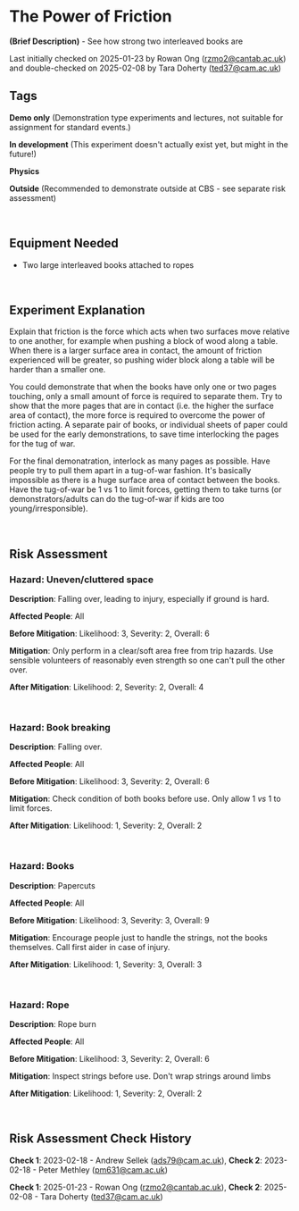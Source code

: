# The Power of Friction

**(Brief Description)** - See how strong two interleaved books are

Last initially checked on 2025-01-23 by Rowan Ong (rzmo2@cantab.ac.uk) and double-checked on 
2025-02-08 by Tara Doherty (ted37@cam.ac.uk)

## Tags
<!--- Start Tags (DO NOT REMOVE THIS COMMENT) --->

<!-- List of all possible major tags: Delete as appropriate -->

**Demo only** (Demonstration type experiments and lectures, not suitable for assignment for standard events.)

**In development** (This experiment doesn't actually exist yet, but might in the future!)

**Physics**

**Outside** (Recommended to demonstrate outside at CBS - see separate risk assessment)

<!-- Add any more tags that are appropriate -->

<!--- End Tags (DO NOT REMOVE THIS COMMENT) --->

<br/>

## Equipment Needed

- Two large interleaved books attached to ropes

<br/>

## Experiment Explanation

<!-- Here are some example headings to follow, but feel free to ignore these and / or make your own! -->
Explain that friction is the force which acts when two surfaces move relative to one another, for example when pushing a block of wood along a table. When there is a larger surface area in contact, the amount of friction experienced will be greater, so pushing wider block along a table will be harder than a smaller one.

You could demonstrate that when the books have only one or two pages touching, only a small amount of force is required to separate them. Try to show that the more pages that are in contact (i.e. the higher the surface area of contact), the more force is required to overcome the power of friction acting. A separate pair of books, or individual sheets of paper could be used for the early demonstrations, to save time interlocking the pages for the tug of war.


For the final demonatration, interlock as many pages as possible.
Have people try to pull them apart in a tug-of-war fashion. It's basically impossible as there is a huge surface area of contact between the books. Have the tug-of-war be 1 vs 1 to limit forces, getting them to take turns (or demonstrators/adults can do the tug-of-war if kids are too young/irresponsible).

<br/>

## Risk Assessment

<!-- Hazard section: Copy and paste this for as many hazards that there are -->

### **Hazard**: Uneven/cluttered space

**Description**: Falling over, leading to injury, especially if ground is hard.

**Affected People**: All 

**Before Mitigation**: Likelihood: 3, Severity: 2, Overall: 6

**Mitigation**: Only perform in a clear/soft area free from trip hazards. Use sensible volunteers of reasonably even strength so one can't pull the other over.

**After Mitigation**: Likelihood: 2, Severity: 2, Overall: 4

<br/>

### **Hazard**: Book breaking

**Description**: Falling over.

**Affected People**: All 

**Before Mitigation**: Likelihood: 3, Severity: 2, Overall: 6

**Mitigation**: Check condition of both books before use. Only allow 1 *vs* 1 to limit forces.

**After Mitigation**: Likelihood: 1, Severity: 2, Overall: 2

<br/>

### **Hazard**: Books

**Description**: Papercuts

**Affected People**: All 

**Before Mitigation**: Likelihood: 3, Severity: 3, Overall: 9

**Mitigation**: Encourage people just to handle the strings, not the books themselves. Call first aider in case of injury.

**After Mitigation**: Likelihood: 1, Severity: 3, Overall: 3

<br/>

### **Hazard**: Rope

**Description**: Rope burn

**Affected People**: All 

**Before Mitigation**: Likelihood: 3, Severity: 2, Overall: 6

**Mitigation**: Inspect strings before use. Don't wrap strings around limbs

**After Mitigation**: Likelihood: 1, Severity: 2, Overall: 2

<br/>
<!-- End of hazard section. -->

## Risk Assessment Check History

**Check 1**: 2023-02-18 - Andrew Sellek (ads79@cam.ac.uk), **Check 2**: 2023-02-18 - Peter Methley (pm631@cam.ac.uk)

**Check 1**: 2025-01-23 - Rowan Ong (rzmo2@cantab.ac.uk), **Check 2**: 2025-02-08 - Tara Doherty (ted37@cam.ac.uk)

<!-- (duplicate as necessary) -->
